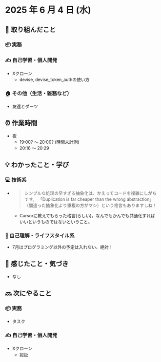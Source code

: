 # 2025 年 6 月 4 日 (水)

## 🔨 取り組んだこと
### 📦 実務
### ✍️ 自己学習・個人開発
- Xクローン
    - devise, devise_token_authの使い方
### 🏠 その他（生活・雑務など）
  - 友達とダーツ

## ⏰ 作業時間
  - 夜
    - 19:00? 〜 20:00? (時間未計測)
    - 20:16 〜 20:29

## 💡 わかったこと・学び
### 💻 技術系
- > シンプルな処理の早すぎる抽象化は、かえってコードを複雑にしがちです。
「Duplication is far cheaper than the wrong abstraction」（間違った抽象化より重複の方がマシ）という格言もありますしね！
  - Cursorに教えてもらった格言(らしい)。なんでもかんでも共通化すればいいというものではないということ。

### 🧘 自己理解・ライフスタイル系
- 7月はプログラミング以外の予定は入れない、絶対！

## 💭 感じたこと・気づき
- なし

## 🔜 次にやること
### 📦 実務
  - タスク
### ✍️ 自己学習・個人開発
  - Xクローン
    - 認証
